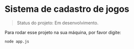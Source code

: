 <h1>Sistema de cadastro de jogos</h1>

> Status do projeto: Em desenvolvimento.

Para rodar esse projeto na sua máquina, por favor digite:

````
node app.js
````
